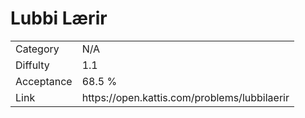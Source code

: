 # Lubbi Lærir

<table>
    <tr>
        <td>Category</td>
        <td>N/A</td>
    </tr>
    <tr>
        <td>Diffulty</td>
        <td>1.1</td>
    </tr>
    <tr>
        <td>Acceptance</td>
        <td>68.5 %</td>
    </tr>
    <tr>
        <td>Link</td>
        <td>https://open.kattis.com/problems/lubbilaerir</td>
    </tr>
</table>